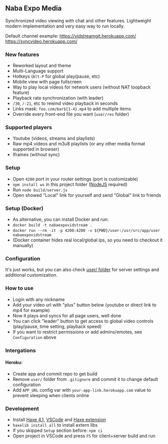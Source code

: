 ## Naba Expo Media
Synchronized video viewing with chat and other features.
Lightweight modern implementation and very easy way to run locally.

Default channel example: https://vidstreamgit.herokuapp.com/
                         https://syncvideo.herokuapp.com/

### New features
- Reworked layout and theme
- Multi-Language support
- Hotkeys (`Alt-P` for global play/pause, etc)
- Mobile view with page fullscreen
- Way to play local videos for network users (without NAT loopback feature)
- Playback rate synchronization (with leader)
- `/30`, `/-21`, etc to rewind video playback in seconds
- Links mask: `foo.com/bar${1-4}.mp4` to add multiple items
- Override every front-end file you want (`user/res` folder)

### Supported players
- Youtube (videos, streams and playlists)
- Raw mp4 videos and m3u8 playlists (or any other media format supported in browser)
- Iframes (without sync)

### Setup
- Open `4200` port in your router settings (port is customizable)
- `npm install ws` in this project folder ([NodeJS](https://nodejs.org) required)
- Run `node build/server.js`
- Open showed "Local" link for yourself and send "Global" link to friends

### Setup (Docker)
- As alternative, you can install Docker and run:
- `docker build -t nabaexpovidstream .`
- `docker run --rm -it -p 4200:4200 -v ${PWD}/user:/usr/src/app/user nabaexpovidstream`
- (Docker container hides real local/global ips, so you need to checkout it manually)

### Configuration
It's just works, but you can also check [user/ folder](/user/README.md) for server settings and additional customization.

### How to use
- Login with any nickname
- Add your video url with "plus" button below (youtube or direct link to mp4 for example)
- Now it plays and syncs for all page users, well done
- You can click "leader" button to get access to global video controls (play/pause, time setting, playback speed)
- If you want to restrict permissions or add admins/emotes, see `Configuration` above

### Intergations
#### Heroku:
- Create app and commit repo to get build
- Remove `user/` folder from `.gitignore` and commit it to change default configuration
- Add `APP_URL` config var with `your-app-link.herokuapp.com` value to prevent sleeping when clients online

### Development
- Install [Haxe 4.1](https://haxe.org/download/), [VSCode](https://code.visualstudio.com) and [Haxe extension](https://marketplace.visualstudio.com/items?itemName=nadako.vshaxe)
- `haxelib install all` to install extern libs
- If you skipped `Setup` section before: `npm ci`
- Open project in VSCode and press `F5` for client+server build and run

